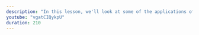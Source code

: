 ```yaml
---
description: "In this lesson, we'll look at some of the applications of JavaScript."
youtube: "vgatCIQykpU"
duration: 210
---
```

